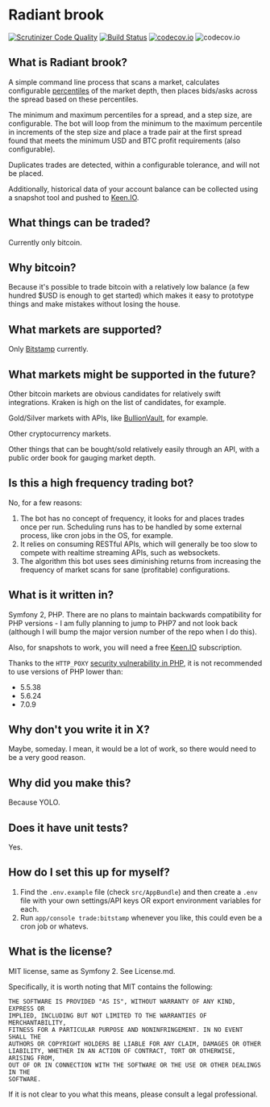 # Radiant brook

[![Scrutinizer Code Quality](https://scrutinizer-ci.com/g/thedavidmeister/radiant-brook/badges/quality-score.png?b=master)](https://scrutinizer-ci.com/g/thedavidmeister/radiant-brook/?branch=master) [![Build Status](https://scrutinizer-ci.com/g/thedavidmeister/radiant-brook/badges/build.png?b=master)](https://scrutinizer-ci.com/g/thedavidmeister/radiant-brook/build-status/master) [![codecov.io](http://codecov.io/github/thedavidmeister/radiant-brook/coverage.svg?branch=master)](http://codecov.io/github/thedavidmeister/radiant-brook?branch=master)
![codecov.io](http://codecov.io/github/thedavidmeister/radiant-brook/branch.svg?branch=master)

## What is Radiant brook?

A simple command line process that scans a market, calculates configurable [percentiles](http://en.wikipedia.org/wiki/Percentile) of the market depth, then places bids/asks across the spread based on these percentiles.

The minimum and maximum percentiles for a spread, and a step size, are configurable. The bot will loop from the minimum to the maximum percentile in increments of the step size and place a trade pair at the first spread found that meets the minimum USD and BTC profit requirements (also configurable).

Duplicates trades are detected, within a configurable tolerance, and will not be placed.

Additionally, historical data of your account balance can be collected using a snapshot tool and pushed to [Keen.IO](https://keen.io/).

## What things can be traded?

Currently only bitcoin.

## Why bitcoin?

Because it's possible to trade bitcoin with a relatively low balance (a few hundred $USD is enough to get started) which makes it easy to prototype things and make mistakes without losing the house.

## What markets are supported?

Only [Bitstamp](https://www.bitstamp.net/) currently.

## What markets might be supported in the future?

Other bitcoin markets are obvious candidates for relatively swift integrations. Kraken is high on the list of candidates, for example.

Gold/Silver markets with APIs, like [BullionVault](https://www.bullionvault.com/help/API_terms.html), for example.

Other cryptocurrency markets.

Other things that can be bought/sold relatively easily through an API, with a public order book for gauging market depth.

## Is this a high frequency trading bot?

No, for a few reasons:

1. The bot has no concept of frequency, it looks for and places trades once per run. Scheduling runs has to be handled by some external process, like cron jobs in the OS, for example.
2. It relies on consuming RESTful APIs, which will generally be too slow to compete with realtime streaming APIs, such as websockets.
3. The algorithm this bot uses sees diminishing returns from increasing the frequency of market scans for sane (profitable) configurations.

## What is it written in?

Symfony 2, PHP. There are no plans to maintain backwards compatibility for PHP versions - I am fully planning to jump to PHP7 and not look back (although I will bump the major version number of the repo when I do this).

Also, for snapshots to work, you will need a free [Keen.IO](https://keen.io/) subscription.

Thanks to the `HTTP_POXY` [security vulnerability in PHP](https://httpoxy.org/), it is not recommended to use versions of PHP lower than:

- 5.5.38
- 5.6.24
- 7.0.9

## Why don't you write it in X?

Maybe, someday. I mean, it would be a lot of work, so there would need to be a very good reason.

## Why did you make this?

Because YOLO.

## Does it have unit tests?

Yes.

## How do I set this up for myself?

1. Find the `.env.example` file (check `src/AppBundle`) and then create a `.env` file with your own settings/API keys OR export environment variables for each.
2. Run `app/console trade:bitstamp` whenever you like, this could even be a cron job or whatevs.

## What is the license?

MIT license, same as Symfony 2. See License.md.

Specifically, it is worth noting that MIT contains the following:

````
THE SOFTWARE IS PROVIDED "AS IS", WITHOUT WARRANTY OF ANY KIND, EXPRESS OR
IMPLIED, INCLUDING BUT NOT LIMITED TO THE WARRANTIES OF MERCHANTABILITY,
FITNESS FOR A PARTICULAR PURPOSE AND NONINFRINGEMENT. IN NO EVENT SHALL THE
AUTHORS OR COPYRIGHT HOLDERS BE LIABLE FOR ANY CLAIM, DAMAGES OR OTHER
LIABILITY, WHETHER IN AN ACTION OF CONTRACT, TORT OR OTHERWISE, ARISING FROM,
OUT OF OR IN CONNECTION WITH THE SOFTWARE OR THE USE OR OTHER DEALINGS IN THE
SOFTWARE.
````

If it is not clear to you what this means, please consult a legal professional.
